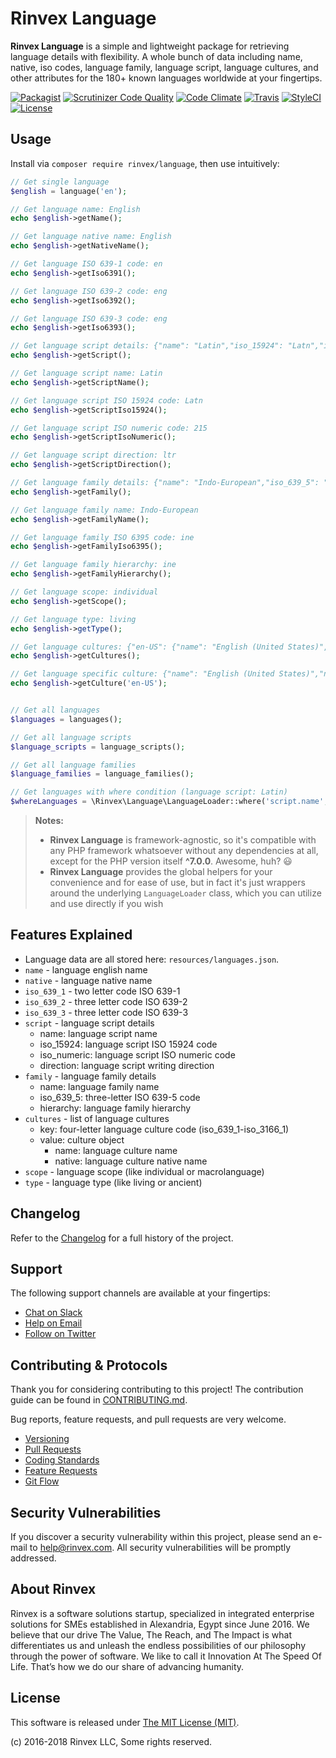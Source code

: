 # Rinvex Language

**Rinvex Language** is a simple and lightweight package for retrieving language details with flexibility. A whole bunch of data including name, native, iso codes, language family, language script, language cultures, and other attributes for the 180+ known languages worldwide at your fingertips.

[![Packagist](https://img.shields.io/packagist/v/rinvex/language.svg?label=Packagist&style=flat-square)](https://packagist.org/packages/rinvex/language)
[![Scrutinizer Code Quality](https://img.shields.io/scrutinizer/g/rinvex/language.svg?label=Scrutinizer&style=flat-square)](https://scrutinizer-ci.com/g/rinvex/language/)
[![Code Climate](https://img.shields.io/codeclimate/github/rinvex/language.svg?label=CodeClimate&style=flat-square)](https://codeclimate.com/github/rinvex/language)
[![Travis](https://img.shields.io/travis/rinvex/language.svg?label=TravisCI&style=flat-square)](https://travis-ci.org/rinvex/language)
[![StyleCI](https://styleci.io/repos/77772990/shield)](https://styleci.io/repos/77772990)
[![License](https://img.shields.io/packagist/l/rinvex/language.svg?label=License&style=flat-square)](https://github.com/rinvex/language/blob/develop/LICENSE)


## Usage

Install via `composer require rinvex/language`, then use intuitively:
```php
// Get single language
$english = language('en');

// Get language name: English
echo $english->getName();

// Get language native name: English
echo $english->getNativeName();

// Get language ISO 639-1 code: en
echo $english->getIso6391();

// Get language ISO 639-2 code: eng
echo $english->getIso6392();

// Get language ISO 639-3 code: eng
echo $english->getIso6393();

// Get language script details: {"name": "Latin","iso_15924": "Latn","iso_numeric": "215","direction": "ltr"}
echo $english->getScript();

// Get language script name: Latin
echo $english->getScriptName();

// Get language script ISO 15924 code: Latn
echo $english->getScriptIso15924();

// Get language script ISO numeric code: 215
echo $english->getScriptIsoNumeric();

// Get language script direction: ltr
echo $english->getScriptDirection();

// Get language family details: {"name": "Indo-European","iso_639_5": "ine","hierarchy": "ine"}
echo $english->getFamily();

// Get language family name: Indo-European
echo $english->getFamilyName();

// Get language family ISO 6395 code: ine
echo $english->getFamilyIso6395();

// Get language family hierarchy: ine
echo $english->getFamilyHierarchy();

// Get language scope: individual
echo $english->getScope();

// Get language type: living
echo $english->getType();

// Get language cultures: {"en-US": {"name": "English (United States)","native": "English (United States)"}, {...}}
echo $english->getCultures();

// Get language specific culture: {"name": "English (United States)","native": "English (United States)"}
echo $english->getCulture('en-US');


// Get all languages
$languages = languages();

// Get all language scripts
$language_scripts = language_scripts();

// Get all language families
$language_families = language_families();

// Get languages with where condition (language script: Latin)
$whereLanguages = \Rinvex\Language\LanguageLoader::where('script.name', 'Latin');
```

> **Notes:**
> - **Rinvex Language** is framework-agnostic, so it's compatible with any PHP framework whatsoever without any dependencies at all, except for the PHP version itself **^7.0.0**. Awesome, huh? :smiley:
> - **Rinvex Language** provides the global helpers for your convenience and for ease of use, but in fact it's just wrappers around the underlying `LanguageLoader` class, which you can utilize and use directly if you wish


## Features Explained

- Language data are all stored here: `resources/languages.json`.
- `name` - language english name
- `native` - language native name
- `iso_639_1` - two letter code ISO 639-1
- `iso_639_2` - three letter code ISO 639-2
- `iso_639_3` - three letter code ISO 639-3
- `script` - language script details
    - name: language script name
    - iso_15924: language script ISO 15924 code
    - iso_numeric: language script ISO numeric code
    - direction: language script writing direction
- `family` - language family details
    - name: language family name
    - iso_639_5: three-letter ISO 639-5 code
    - hierarchy: language family hierarchy
- `cultures` - list of language cultures
    - key: four-letter language culture code (iso_639_1-iso_3166_1)
    - value: culture object
        - name: language culture name
        - native: language culture native name
- `scope` - language scope (like individual or macrolanguage)
- `type` - language type (like living or ancient)


## Changelog

Refer to the [Changelog](CHANGELOG.md) for a full history of the project.


## Support

The following support channels are available at your fingertips:

- [Chat on Slack](http://chat.rinvex.com)
- [Help on Email](mailto:help@rinvex.com)
- [Follow on Twitter](https://twitter.com/rinvex)


## Contributing & Protocols

Thank you for considering contributing to this project! The contribution guide can be found in [CONTRIBUTING.md](CONTRIBUTING.md).

Bug reports, feature requests, and pull requests are very welcome.

- [Versioning](CONTRIBUTING.md#versioning)
- [Pull Requests](CONTRIBUTING.md#pull-requests)
- [Coding Standards](CONTRIBUTING.md#coding-standards)
- [Feature Requests](CONTRIBUTING.md#feature-requests)
- [Git Flow](CONTRIBUTING.md#git-flow)


## Security Vulnerabilities

If you discover a security vulnerability within this project, please send an e-mail to [help@rinvex.com](help@rinvex.com). All security vulnerabilities will be promptly addressed.


## About Rinvex

Rinvex is a software solutions startup, specialized in integrated enterprise solutions for SMEs established in Alexandria, Egypt since June 2016. We believe that our drive The Value, The Reach, and The Impact is what differentiates us and unleash the endless possibilities of our philosophy through the power of software. We like to call it Innovation At The Speed Of Life. That’s how we do our share of advancing humanity.


## License

This software is released under [The MIT License (MIT)](LICENSE).

(c) 2016-2018 Rinvex LLC, Some rights reserved.
